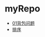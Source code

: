 # myRepo
- [01背包问题](https://github.com/510372582/myRepo/blob/master/01bag.html)
- [排序](https://github.com/510372582/myRepo/blob/master/sort.html)
